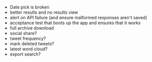- Date pick is broken
- better results and no results view
- alert on API failure (and ensure malformed responses aren't saved)
- acceptance test that boots up the app and ensures that it works
- full archive download
- social share?
- tweet frequency?
- mark deleted tweets?
- latest word cloud?
- export search?
